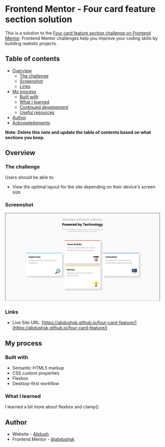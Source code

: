 # Frontend Mentor - Four card feature section solution

This is a solution to the [Four card feature section challenge on Frontend Mentor](https://www.frontendmentor.io/challenges/four-card-feature-section-weK1eFYK). Frontend Mentor challenges help you improve your coding skills by building realistic projects. 

## Table of contents

- [Overview](#overview)
  - [The challenge](#the-challenge)
  - [Screenshot](#screenshot)
  - [Links](#links)
- [My process](#my-process)
  - [Built with](#built-with)
  - [What I learned](#what-i-learned)
  - [Continued development](#continued-development)
  - [Useful resources](#useful-resources)
- [Author](#author)
- [Acknowledgments](#acknowledgments)

**Note: Delete this note and update the table of contents based on what sections you keep.**

## Overview

### The challenge

Users should be able to:

- View the optimal layout for the site depending on their device's screen size

### Screenshot

![](./screenshot.png)

### Links

- Live Site URL: [https://abdushsk.github.io/four-card-feature/](https://abdushsk.github.io/four-card-feature/)

## My process

### Built with

- Semantic HTML5 markup
- CSS custom properties
- Flexbox
- Desktop-first workflow

### What I learned

I learned a bit more about flexbox and clamp()

## Author

- Website - [Abdush](https://abdushsalam.com)
- Frontend Mentor - [@abdushsk](https://www.frontendmentor.io/profile/abdushsk)
